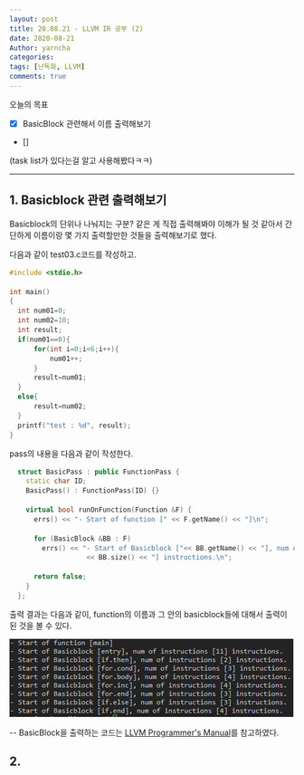 ```yaml
---
layout: post
title: 20.08.21 - LLVM IR 공부 (2)
date: 2020-08-21
Author: yarncha
categories:
tags: [난독화, LLVM]
comments: true
---
```


오늘의 목표

- [x] BasicBlock 관련해서 이름 출력해보기
- []

(task list가 있다는걸 알고 사용해봤다ㅋㅋ)

---------------

## 1. Basicblock 관련 출력해보기

Basicblock의 단위나 나눠지는 구분? 같은 게 직접 출력해봐야 이해가 될 것 같아서 간단하게 이름이랑 몇 가지 출력할만한 것들을 출력해보기로 했다.

다음과 같이 test03.c코드를 작성하고.
```c
#include <stdio.h>

int main()
{
  int num01=0;
  int num02=10;
  int result;
  if(num01==0){
      for(int i=0;i<6;i++){
          num01++;
      }
      result=num01;
  }
  else{
      result=num02;
  }
  printf("test : %d", result);
}
```
pass의 내용을 다음과 같이 작성한다.
```cpp
  struct BasicPass : public FunctionPass {
    static char ID;
    BasicPass() : FunctionPass(ID) {}

    virtual bool runOnFunction(Function &F) {
      errs() << "- Start of function [" << F.getName() << "]\n";

      for (BasicBlock &BB : F)
        errs() << "- Start of Basicblock ["<< BB.getName() << "], num of instructions ["
                   << BB.size() << "] instructions.\n";

      return false;
    }
  };
```

출력 결과는 다음과 같이, function의 이름과 그 안의 basicblock들에 대해서 출력이 된 것을 볼 수 있다.

![out](<\images\14_01.png>)


-- BasicBlock을 출력하는 코드는 [LLVM Programmer's Manual]를 참고하였다.

## 2.

<!-- References -->

[LLVM Programmer's Manual]: https://llvm.org/docs/ProgrammersManual.html#iterating-over-the-basicblock-in-a-function "Basicblock 출력 코드"
